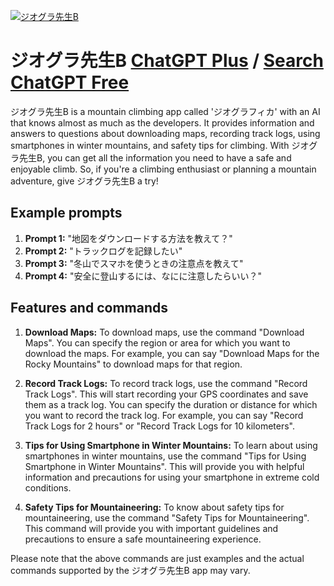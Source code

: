 
[![ジオグラ先生B](https://files.oaiusercontent.com/file-sqPYgn0j5ZcsJHeFDUienZbM?se=2123-10-17T07%3A24%3A08Z&sp=r&sv=2021-08-06&sr=b&rscc=max-age%3D31536000%2C%20immutable&rscd=attachment%3B%20filename%3D00376-3197550558.png&sig=aqAx6w0HsGF7YWrId9YeOhFpk3sqUjvzwdOnBoitXBU%3D)](https://chat.openai.com/g/g-WWS9GI66l-zioguraxian-sheng-b)

# ジオグラ先生B [ChatGPT Plus](https://chat.openai.com/g/g-WWS9GI66l-zioguraxian-sheng-b) / [Search ChatGPT Free](https://gptcall.net/index.html#/?search=%E3%82%B8%E3%82%AA%E3%82%B0%E3%83%A9%E5%85%88%E7%94%9FB)

ジオグラ先生B is a mountain climbing app called 'ジオグラフィカ' with an AI that knows almost as much as the developers. It provides information and answers to questions about downloading maps, recording track logs, using smartphones in winter mountains, and safety tips for climbing. With ジオグラ先生B, you can get all the information you need to have a safe and enjoyable climb. So, if you're a climbing enthusiast or planning a mountain adventure, give ジオグラ先生B a try!

## Example prompts

1. **Prompt 1:** "地図をダウンロードする方法を教えて？"
2. **Prompt 2:** "トラックログを記録したい"
3. **Prompt 3:** "冬山でスマホを使うときの注意点を教えて"
4. **Prompt 4:** "安全に登山するには、なにに注意したらいい？"

## Features and commands

1. **Download Maps:** To download maps, use the command "Download Maps". You can specify the region or area for which you want to download the maps. For example, you can say "Download Maps for the Rocky Mountains" to download maps for that region.

2. **Record Track Logs:** To record track logs, use the command "Record Track Logs". This will start recording your GPS coordinates and save them as a track log. You can specify the duration or distance for which you want to record the track log. For example, you can say "Record Track Logs for 2 hours" or "Record Track Logs for 10 kilometers".

3. **Tips for Using Smartphone in Winter Mountains:** To learn about using smartphones in winter mountains, use the command "Tips for Using Smartphone in Winter Mountains". This will provide you with helpful information and precautions for using your smartphone in extreme cold conditions.

4. **Safety Tips for Mountaineering:** To know about safety tips for mountaineering, use the command "Safety Tips for Mountaineering". This command will provide you with important guidelines and precautions to ensure a safe mountaineering experience.

Please note that the above commands are just examples and the actual commands supported by the ジオグラ先生B app may vary.


